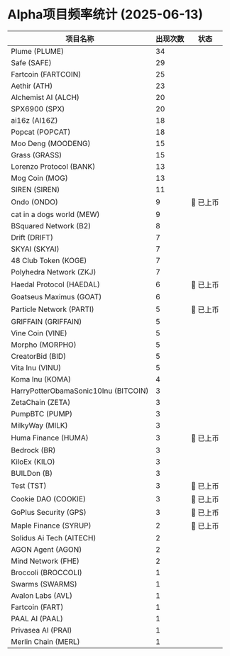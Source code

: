 # Alpha项目频率统计 (2025-06-13)

| 项目名称 | 出现次数 | 状态 |
| --- | --- | --- |
| Plume (PLUME) | 34 |  |
| Safe (SAFE) | 29 |  |
| Fartcoin (FARTCOIN) | 25 |  |
| Aethir (ATH) | 23 |  |
| Alchemist AI (ALCH) | 20 |  |
| SPX6900 (SPX) | 20 |  |
| ai16z (AI16Z) | 18 |  |
| Popcat (POPCAT) | 18 |  |
| Moo Deng (MOODENG) | 15 |  |
| Grass (GRASS) | 15 |  |
| Lorenzo Protocol (BANK) | 13 |  |
| Mog Coin (MOG) | 13 |  |
| SIREN (SIREN) | 11 |  |
| Ondo (ONDO) | 9 | 🔔 已上币 |
| cat in a dogs world (MEW) | 9 |  |
| BSquared Network (B2) | 8 |  |
| Drift (DRIFT) | 7 |  |
| SKYAI (SKYAI) | 7 |  |
| 48 Club Token (KOGE) | 7 |  |
| Polyhedra Network (ZKJ) | 7 |  |
| Haedal Protocol (HAEDAL) | 6 | 🔔 已上币 |
| Goatseus Maximus (GOAT) | 6 |  |
| Particle Network (PARTI) | 5 | 🔔 已上币 |
| GRIFFAIN (GRIFFAIN) | 5 |  |
| Vine Coin (VINE) | 5 |  |
| Morpho (MORPHO) | 5 |  |
| CreatorBid (BID) | 5 |  |
| Vita Inu (VINU) | 5 |  |
| Koma Inu (KOMA) | 4 |  |
| HarryPotterObamaSonic10Inu (BITCOIN) | 3 |  |
| ZetaChain (ZETA) | 3 |  |
| PumpBTC (PUMP) | 3 |  |
| MilkyWay (MILK) | 3 |  |
| Huma Finance (HUMA) | 3 | 🔔 已上币 |
| Bedrock (BR) | 3 |  |
| KiloEx (KILO) | 3 |  |
| BUILDon (B) | 3 |  |
| Test (TST) | 3 | 🔔 已上币 |
| Cookie DAO (COOKIE) | 3 | 🔔 已上币 |
| GoPlus Security (GPS) | 3 | 🔔 已上币 |
| Maple Finance (SYRUP) | 2 | 🔔 已上币 |
| Solidus Ai Tech (AITECH) | 2 |  |
| AGON Agent (AGON) | 2 |  |
| Mind Network (FHE) | 2 |  |
| Broccoli (BROCCOLI) | 1 |  |
| Swarms (SWARMS) | 1 |  |
| Avalon Labs (AVL) | 1 |  |
| Fartcoin (FART) | 1 |  |
| PAAL AI (PAAL) | 1 |  |
| Privasea AI (PRAI) | 1 |  |
| Merlin Chain (MERL) | 1 |  |
